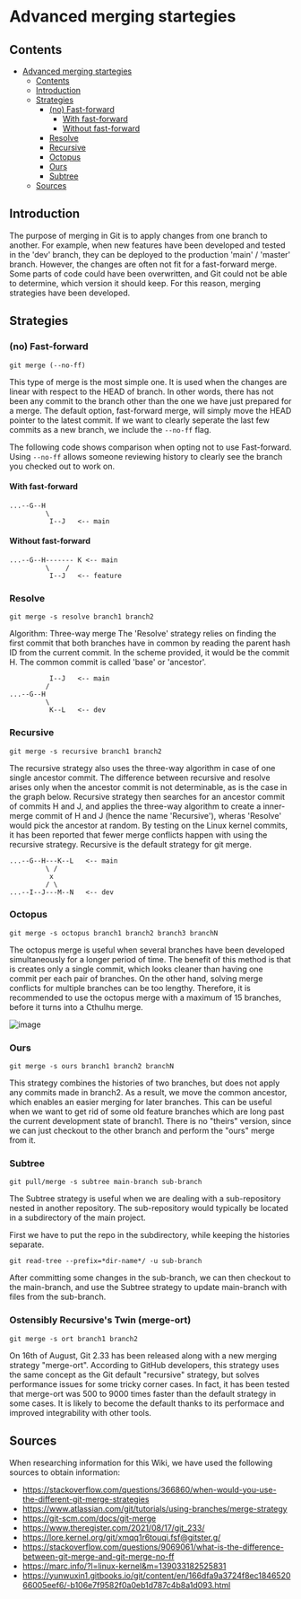 # Advanced merging startegies

## Contents
- [Advanced merging startegies](#advanced-merging-startegies)
  - [Contents](#contents)
  - [Introduction](#introduction)
  - [Strategies](#strategies)
    - [(no) Fast-forward](#no-fast-forward)
      - [With fast-forward](#with-fast-forward)
      - [Without fast-forward](#without-fast-forward)
    - [Resolve](#resolve)
    - [Recursive](#recursive)
    - [Octopus](#octopus)
    - [Ours](#ours)
    - [Subtree](#subtree)
  - [Sources](#sources)

## Introduction

The purpose of merging in Git is to apply changes from one branch to another. For example, when new features have been developed and tested in the 'dev' branch, they can be deployed to the production 'main' / 'master' branch. However, the changes are often not fit for a fast-forward merge. Some parts of code could have been overwritten, and Git could not be able to determine, which version it should keep. For this reason, merging strategies have been developed.

## Strategies

### (no) Fast-forward
```
git merge (--no-ff)
```
This type of merge is the most simple one. It is used when the changes are linear with respect to the HEAD of branch. In other words, there has not been any commit to the branch other than the one we have just prepared for a merge. The default option, fast-forward merge, will simply move the HEAD pointer to the latest commit. If we want to clearly seperate the last few commits as a new branch, we include the `--no-ff` flag.

The following code shows comparison when opting not to use Fast-forward. Using `--no-ff` allows someone reviewing history to clearly see the branch you checked out to work on.

#### With fast-forward
```
...--G--H
         \    
          I--J   <-- main
```


#### Without fast-forward
```
...--G--H------- K <-- main
         \    /
          I--J   <-- feature
```

### Resolve
```
git merge -s resolve branch1 branch2
```
Algorithm: Three-way merge
The 'Resolve' strategy relies on finding the first commit that both branches have in common by reading the parent hash ID from the current commit. In the scheme provided, it would be the commit H. The common commit is called 'base' or 'ancestor'.

```
          I--J   <-- main
         /
...--G--H
         \
          K--L   <-- dev
```
### Recursive
```
git merge -s recursive branch1 branch2
```
The recursive strategy also uses the three-way algorithm in case of one single ancestor commit. The difference between recursive and resolve arises only when the ancestor commit is not determinable, as is the case in the graph below. Recursive strategy then searches for an ancestor commit of commits H and J, and applies the three-way algorithm to create a inner-merge commit of H and J (hence the name 'Recursive'), wheras 'Resolve' would pick the ancestor at random. By testing on the Linux kernel commits, it has been reported that fewer merge conflicts happen with using the recursive strategy. Recursive is the default strategy for git merge.
```
...--G--H---K--L   <-- main
         \ /
          x
         / \
...--I--J---M--N   <-- dev
```

### Octopus
```
git merge -s octopus branch1 branch2 branch3 branchN
```

The octopus merge is useful when several branches have been developed simultaneously for a longer period of time. The benefit of this method is that is creates only a single commit, which looks cleaner than having one commit per each pair of branches. On the other hand, solving merge conflicts for multiple branches can be too lengthy. Therefore, it is recommended to use the octopus merge with a maximum of 15 branches, before it turns into a Cthulhu merge.

![image](https://user-images.githubusercontent.com/79012119/133561603-9e6365ed-cba4-408f-9407-086eada642a3.png)



### Ours
```
git merge -s ours branch1 branch2 branchN
``` 
This strategy combines the histories of two branches, but does not apply any commits made in branch2. As a result, we move the common ancestor, which enables an easier merging for later branches. This can be useful when we want to get rid of some old feature branches which are long past the current development state of branch1. There is no "theirs" version, since we can just checkout to the other branch and perform the "ours" merge from it.


### Subtree
```
git pull/merge -s subtree main-branch sub-branch
```
The Subtree strategy is useful when we are dealing with a sub-repository nested in another repository. The sub-repository would typically be located in a subdirectory of the main project.

First we have to put the repo in the subdirectory, while keeping the histories separate.
```
git read-tree --prefix=*dir-name*/ -u sub-branch
```
After committing some changes in the sub-branch, we can then checkout to the main-branch, and use the Subtree strategy to update main-branch with files from the sub-branch.


### Ostensibly Recursive's Twin (merge-ort)
```
git merge -s ort branch1 branch2 
```
On 16th of August, Git 2.33 has been released along with a new merging strategy "merge-ort". According to GitHub developers, this strategy uses the same concept as the Git default "recursive" strategy, but solves performance issues for some tricky corner cases. In fact, it has been tested that merge-ort was 500 to 9000 times faster than the default strategy in some cases. It is likely to become the default thanks to its performace and improved integrability with other tools.


## Sources
When researching information for this Wiki, we have used the following sources to obtain information:
 
- https://stackoverflow.com/questions/366860/when-would-you-use-the-different-git-merge-strategies  
- https://www.atlassian.com/git/tutorials/using-branches/merge-strategy  
- https://git-scm.com/docs/git-merge  
- https://www.theregister.com/2021/08/17/git_233/
- https://lore.kernel.org/git/xmqq1r6touqi.fsf@gitster.g/
- https://stackoverflow.com/questions/9069061/what-is-the-difference-between-git-merge-and-git-merge-no-ff  
- https://marc.info/?l=linux-kernel&m=139033182525831  
- https://yunwuxin1.gitbooks.io/git/content/en/166dfa9a3724f8ec184652066005eef6/-b106e7f9582f0a0eb1d787c4b8a1d093.html 
